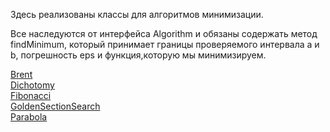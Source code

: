 Здесь реализованы классы для алгоритмов минимизации.

Все наследуются от интерфейса Algorithm и обязаны содержать метод findMinimum,
который принимает границы проверяемого интервала a и b, погрешность eps и функция,которую мы минимизируем.

[Brent](./algorithms/BrentAlgorithm.java) \
[Dichotomy](./algorithms/DichotomyAlgorithm.java) \
[Fibonacci](./algorithms/FibonacciAlgorithm.java) \
[GoldenSectionSearch](./algorithms/GoldenSectionSearchAlgorithm.java) \
[Parabola](./algorithms/ParabolaAlgorithm.java)
